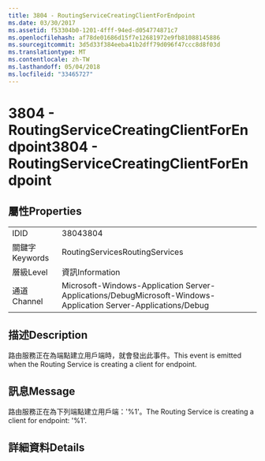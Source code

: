 ```yaml
---
title: 3804 - RoutingServiceCreatingClientForEndpoint
ms.date: 03/30/2017
ms.assetid: f53304b0-1201-4fff-94ed-d054774871c7
ms.openlocfilehash: af78de01686d15f7e12681972e9fb81088145886
ms.sourcegitcommit: 3d5d33f384eeba41b2dff79d096f47ccc8d8f03d
ms.translationtype: MT
ms.contentlocale: zh-TW
ms.lasthandoff: 05/04/2018
ms.locfileid: "33465727"
---
```

# <a name="3804---routingservicecreatingclientforendpoint"></a><span data-ttu-id="7a6ff-102">3804 - RoutingServiceCreatingClientForEndpoint</span><span class="sxs-lookup"><span data-stu-id="7a6ff-102">3804 - RoutingServiceCreatingClientForEndpoint</span></span>
## <a name="properties"></a><span data-ttu-id="7a6ff-103">屬性</span><span class="sxs-lookup"><span data-stu-id="7a6ff-103">Properties</span></span>  
  
|||  
|-|-|  
|<span data-ttu-id="7a6ff-104">ID</span><span class="sxs-lookup"><span data-stu-id="7a6ff-104">ID</span></span>|<span data-ttu-id="7a6ff-105">3804</span><span class="sxs-lookup"><span data-stu-id="7a6ff-105">3804</span></span>|  
|<span data-ttu-id="7a6ff-106">關鍵字</span><span class="sxs-lookup"><span data-stu-id="7a6ff-106">Keywords</span></span>|<span data-ttu-id="7a6ff-107">RoutingServices</span><span class="sxs-lookup"><span data-stu-id="7a6ff-107">RoutingServices</span></span>|  
|<span data-ttu-id="7a6ff-108">層級</span><span class="sxs-lookup"><span data-stu-id="7a6ff-108">Level</span></span>|<span data-ttu-id="7a6ff-109">資訊</span><span class="sxs-lookup"><span data-stu-id="7a6ff-109">Information</span></span>|  
|<span data-ttu-id="7a6ff-110">通道</span><span class="sxs-lookup"><span data-stu-id="7a6ff-110">Channel</span></span>|<span data-ttu-id="7a6ff-111">Microsoft-Windows-Application Server-Applications/Debug</span><span class="sxs-lookup"><span data-stu-id="7a6ff-111">Microsoft-Windows-Application Server-Applications/Debug</span></span>|  
  
## <a name="description"></a><span data-ttu-id="7a6ff-112">描述</span><span class="sxs-lookup"><span data-stu-id="7a6ff-112">Description</span></span>  
 <span data-ttu-id="7a6ff-113">路由服務正在為端點建立用戶端時，就會發出此事件。</span><span class="sxs-lookup"><span data-stu-id="7a6ff-113">This event is emitted when the Routing Service is creating a client for endpoint.</span></span>  
  
## <a name="message"></a><span data-ttu-id="7a6ff-114">訊息</span><span class="sxs-lookup"><span data-stu-id="7a6ff-114">Message</span></span>  
 <span data-ttu-id="7a6ff-115">路由服務正在為下列端點建立用戶端：'%1'。</span><span class="sxs-lookup"><span data-stu-id="7a6ff-115">The Routing Service is creating a client for endpoint: '%1'.</span></span>  
  
## <a name="details"></a><span data-ttu-id="7a6ff-116">詳細資料</span><span class="sxs-lookup"><span data-stu-id="7a6ff-116">Details</span></span>

